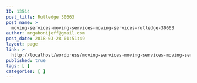 ```yaml
---
ID: 13514
post_title: Rutledge 30663
post_name: >
  moving-services-moving-services-moving-services-rutledge-30663
author: mrgabonijeff@gmail.com
post_date: 2018-03-28 01:51:49
layout: page
link: >
  http://localhost/wordpress/moving-services-moving-services-moving-services-rutledge-30663/
published: true
tags: [ ]
categories: [ ]
---
```

